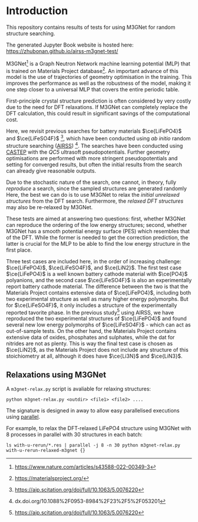 # Introduction


This repository contains results of tests for using M3GNet for random structure searching.

The generated Jupyter Book website is hosted here: https://zhubonan.github.io/airss-m3gnet-test/

M3GNet[^m3gnet] is a Graph Neutron Network machine learning potential (MLP) that is trained on Materials Project database[^mp].
An important advance of this model is the use of trajectories of geometry optimisation in the training.
This improves the performance as well as the robustness of the model, making it one step closer to a universal MLP that covers the entire periodic table.

First-principle crystal structure prediction is often considered by very costly due to the need for DFT relaxations.
If M3GNet can completely replace the DFT calculation, this could result in significant savings of the computational cost.

Here, we revisit previous searches for battery materials $\ce{LiFePO4}$ and $\ce{LiFeSO4F}$ [^search1], which have been conducted using *ab initio* random structure searching ([AIRSS](https://www.mtg.msm.cam.ac.uk/Codes/AIRSS)) [^airss].
The searches have been conducted using [CASTEP](http://www.castep.org/) with the *QC5* ultrasoft pseudopotentials.
Further geometry optimisations are performed with more stringent pseudopotentials and setting for converged results, but often the initial results from the search can already give reasonable outputs.

Due to the stochastic nature of the search, one cannot, in theory, fully *reproduce* a search, 
since the sampled structures are generated randomly
Here, the best we can do is to use M3GNet to relax the *initial unrelaxed structures* from the DFT search.
Furthermore, the *relaxed DFT structures* may also be re-relaxed by M3GNet.

These tests are aimed at answering two questions: first, whether M3GNet can reproduce the ordering of the low energy structures; second, whether M3GNet has a smooth potential energy surface (PES) which resembles that of the DFT. 
While the former is needed to get the correction prediction, the latter is crucial for the MLP to be able to find the low energy structure in the first place. 

Three test cases are included here, in the order of increasing challenge: $\ce{LiFePO4}$, $\ce{LiFeSO4F}$, and $\ce{LiN2}$.
The first test case $\ce{LiFePO4}$ is a well known battery cathode material with $\ce{PO4}$ polyanions,
and the second case $\ce{LiFeSO4F}$ is also an experimentally report battery cathode material.
The difference between the two is that the Materials Project contains extensive data of $\ce{LiFePO4}$, 
including both two experimental structure as well as many higher energy polymorphs.
But for $\ce{LiFeSO4F}$, it only includes a structure of the experimentally reported tavorite phase.
In the previous study[^search1] using AIRSS, we have reproduced the two experimental structures of 
$\ce{LiFePO4}$ and found several new low energy polymorphs of $\ce{LiFeSO4F}$ - which can act as out-of-sample tests.
On the other hand, the Materials Project contains extensive data of oxides, phosphates and sulphates, 
while the dat for nitrides are not as plenty.
This is way the final test case is chosen as $\ce{LiN2}$, as the Materials Project does not include any structure
of this stoichiometry at all, although it does have $\ce{Li3N}$ and $\ce{LiN3}$.


[^m3gnet]: https://www.nature.com/articles/s43588-022-00349-3
[^mp]: https://materialsproject.org/
[^search1]: https://aip.scitation.org/doi/full/10.1063/5.0076220
[^airss]: dx.doi.org/10.1088%2F0953-8984%2F23%2F5%2F053201

## Relaxations using M3GNet

A `m3gnet-relax.py` script is avaliable for relaxing structures:


```
python m3gnet-relax.py <outdir> <file1> <file2> ....
```

The signature is designed in away to allow easy parallelised executions using [parallel](https://www.gnu.org/software/parallel/). 

For example, to relax the DFT-relaxed LiFePO4 structure using M3GNet with 8 processes in parallel with 30 structures in each batch:

```
ls with-u-rerun/*.res | parallel -j 8 -n 30 python m3gnet-relax.py with-u-rerun-relaxed-m3gnet {}
```